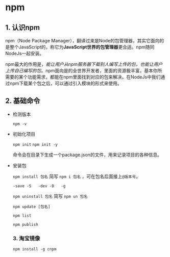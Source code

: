 # npm

## 1. 认识npm

npm（Node Package Manager），翻译过来是Node的包管理器，其实它面向的是整个JavaScript的，称它为**JavaScript世界的包管理器**更合适。npm随同NodeJs一起安装。

npm最大的作用是，*能让用户从npm服务器下载别人编写上传的包，也能让用户上传自己编写的包*。npm面向是的全世界开发者，里面的资源极丰富，基本你所需要的某个功能需求，都能在npm里面找到对应的包来解决。在NodeJs中我们通过npm下载某个包之后，可以通过引入模块的形式来使用。

## 2. 基础命令

- 检测版本

  `npm -v`

- 初始化项目

  `npm init`  `npm init -y`

  命令会在目录下生成一个package.json的文件，用来记录项目的各种信息。

- 安装包

  `npm install 包名`   简写   `npm i 包名` ，可在包名后面接上`@版本号`。

  `-save -S   -dev -D   -g`

  `npm uninstall 包名`  简写  `npm un 包名`

  `npm update [包名]` 

  `npm list`

  `npm publish`

  ### 3. 淘宝镜像

  `npm install -g cnpm`

  

  